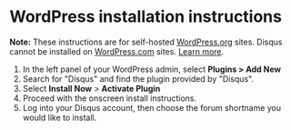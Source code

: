 # WordPress installation instructions

**Note:** These instructions are for self-hosted [WordPress.org](https://wordpress.org/) sites. Disqus cannot be installed on [WordPress.com](https://wordpress.com/) sites. [Learn more](https://help.disqus.com/customer/en/portal/articles/663013).
  
1. In the left panel of your WordPress admin, select **Plugins > Add New**
2. Search for "Disqus" and find the plugin provided by "Disqus".
3. Select **Install Now** > **Activate Plugin**
4. Proceed with the onscreen install instructions.
5. Log into your Disqus account, then choose the forum shortname you would like to install.
